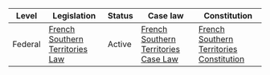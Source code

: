 | Level | Legislation | Status | Case law | Constitution |
|---|---|---|---|---|
| Federal | [French Southern Territories Law](https://www.legifrance.gouv.fr/affichCodeArticle.do?idArticle=LEGIARTI000006222537&cidTexte=LEGITEXT000006222537) | Active | [French Southern Territories Case Law](https://www.legifrance.gouv.fr/affichCodeArticle.do?idArticle=LEGIARTI000006222537&cidTexte=LEGITEXT000006222537) | [French Southern Territories Constitution](https://www.legifrance.gouv.fr/affichCodeArticle.do?idArticle=LEGIARTI000006222537&cidTexte=LEGITEXT000006222537) |